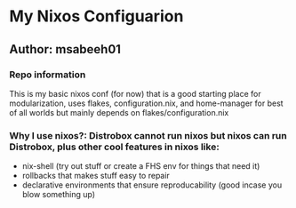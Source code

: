 # My Nixos Configuarion
## Author: msabeeh01
### Repo information
This is my basic nixos conf (for now) that is a good starting place for modularization, uses flakes, configuration.nix, and home-manager for best of all worlds but mainly depends on flakes/configuration.nix 
### Why I use nixos?: Distrobox cannot run nixos but nixos can run Distrobox, plus other cool features in nixos like:
* nix-shell (try out stuff or create a FHS env for things that need it)
* rollbacks that makes stuff easy to repair
* declarative environments that ensure reproducability (good incase you blow something up)


